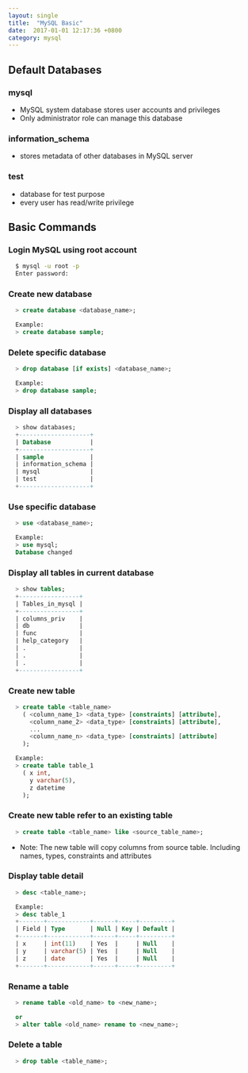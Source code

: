 ```yaml
---
layout: single
title:  "MySQL Basic"
date:  2017-01-01 12:17:36 +0800
category: mysql
---
```

## Default Databases

### mysql

- MySQL system database stores user accounts and privileges
- Only administrator role can manage this database

### information_schema

- stores metadata of other databases in MySQL server

### test

- database for test purpose
- every user has read/write privilege

## Basic Commands

### Login MySQL using root account

```bash
  $ mysql -u root -p
  Enter password:
```

### Create new database

```sql
  > create database <database_name>;

  Example:
  > create database sample;
```

### Delete specific database

```sql
  > drop database [if exists] <database_name>;

  Example:
  > drop database sample;
```

### Display all databases

```sql
  > show databases;
  +--------------------+
  | Database           |
  +--------------------+
  | sample             |
  | information_schema |
  | mysql              |
  | test               |
  +--------------------+
```

### Use specific database

```sql
  > use <database_name>;

  Example:
  > use mysql;
  Database changed
```

### Display all tables in current database

```sql
  > show tables;
  +-----------------+
  | Tables_in_mysql |
  +-----------------+
  | columns_priv    |
  | db              |
  | func            |
  | help_category   |
  | .               |
  | .               |
  | .               |
  +-----------------+
```

### Create new table

```sql
  > create table <table_name>
    ( <column_name_1> <data_type> [constraints] [attribute],
      <column_name_2> <data_type> [constraints] [attribute],
      ...
      <column_name_n> <data_type> [constraints] [attribute]
    );

  Example:
  > create table table_1
    ( x int,
      y varchar(5),
      z datetime
    );
```

### Create new table refer to an existing table

```sql
  > create table <table_name> like <source_table_name>;
```

- Note: The new table will copy columns from source table.
  Including names, types, constraints and attributes

### Display table detail

```sql
  > desc <table_name>;

  Example:
  > desc table_1
  +-------+------------+------+-----+---------+
  | Field | Type       | Null | Key | Default |
  +-------+------------+------+-----+---------+
  | x     | int(11)    | Yes  |     | Null    |
  | y     | varchar(5) | Yes  |     | Null    |
  | z     | date       | Yes  |     | Null    |
  +-------+------------+------+-----+---------+
```

### Rename a table

```sql
  > rename table <old_name> to <new_name>;

  or
  > alter table <old_name> rename to <new_name>;
```

### Delete a table

```sql
  > drop table <table_name>;
```
